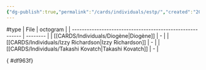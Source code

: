 ```yaml
---
{"dg-publish":true,"permalink":"/cards/individuals/estp/","created":"2023-04-29T12:10:28.658+02:00","updated":"2023-04-29T16:15:01.714+02:00"}
---
```


#type
| File                                                      | octogram |
| --------------------------------------------------------- | -------- |
| [[CARDS/Individuals/Diogène\|Diogène]]                 | \-       |
| [[CARDS/Individuals/Izzy Richardson\|Izzy Richardson]] | \-       |
| [[CARDS/Individuals/Takashi Kovatch\|Takashi Kovatch]] | \-       |

{ #df963f}


<script src="https://utteranc.es/client.js"  
        repo="Heart4sides/Comment_Section"
        issue-term="pathname"
        theme="github-dark-orange"
        crossorigin="anonymous"
        async> 
</script>